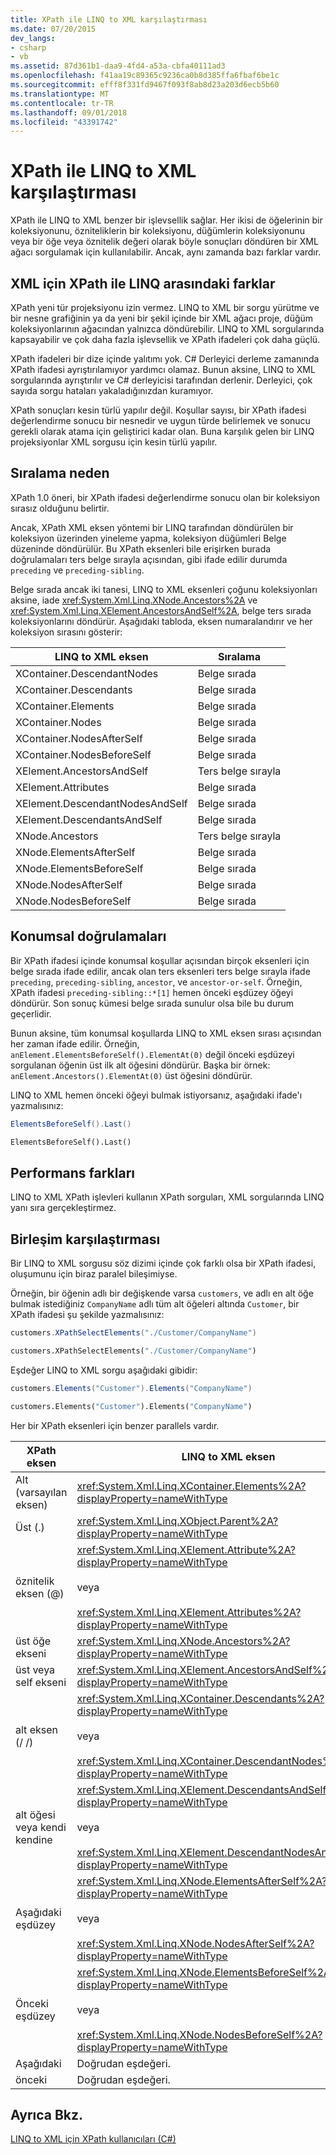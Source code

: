 ```yaml
---
title: XPath ile LINQ to XML karşılaştırması
ms.date: 07/20/2015
dev_langs:
- csharp
- vb
ms.assetid: 87d361b1-daa9-4fd4-a53a-cbfa40111ad3
ms.openlocfilehash: f41aa19c89365c9236ca0b8d385ffa6fbaf6be1c
ms.sourcegitcommit: efff8f331fd9467f093f8ab8d23a203d6ecb5b60
ms.translationtype: MT
ms.contentlocale: tr-TR
ms.lasthandoff: 09/01/2018
ms.locfileid: "43391742"
---
```

# <a name="comparison-of-xpath-and-linq-to-xml"></a>XPath ile LINQ to XML karşılaştırması
XPath ile LINQ to XML benzer bir işlevsellik sağlar. Her ikisi de öğelerinin bir koleksiyonunu, özniteliklerin bir koleksiyonu, düğümlerin koleksiyonunu veya bir öğe veya öznitelik değeri olarak böyle sonuçları döndüren bir XML ağacı sorgulamak için kullanılabilir. Ancak, aynı zamanda bazı farklar vardır.  
  
## <a name="differences-between-xpath-and-linq-to-xml"></a>XML için XPath ile LINQ arasındaki farklar  
 XPath yeni tür projeksiyonu izin vermez. LINQ to XML bir sorgu yürütme ve bir nesne grafiğinin ya da yeni bir şekil içinde bir XML ağacı proje, düğüm koleksiyonlarının ağacından yalnızca döndürebilir. LINQ to XML sorgularında kapsayabilir ve çok daha fazla işlevsellik ve XPath ifadeleri çok daha güçlü.  
  
 XPath ifadeleri bir dize içinde yalıtımı yok. C# Derleyici derleme zamanında XPath ifadesi ayrıştırılamıyor yardımcı olamaz. Bunun aksine, LINQ to XML sorgularında ayrıştırılır ve C# derleyicisi tarafından derlenir. Derleyici, çok sayıda sorgu hataları yakaladığınızdan kuramıyor.  
  
 XPath sonuçları kesin türlü yapılır değil. Koşullar sayısı, bir XPath ifadesi değerlendirme sonucu bir nesnedir ve uygun türde belirlemek ve sonucu gerekli olarak atama için geliştirici kadar olan. Buna karşılık gelen bir LINQ projeksiyonlar XML sorgusu için kesin türlü yapılır.  
  
## <a name="result-ordering"></a>Sıralama neden  
 XPath 1.0 öneri, bir XPath ifadesi değerlendirme sonucu olan bir koleksiyon sırasız olduğunu belirtir.  
  
 Ancak, XPath XML eksen yöntemi bir LINQ tarafından döndürülen bir koleksiyon üzerinden yineleme yapma, koleksiyon düğümleri Belge düzeninde döndürülür. Bu XPath eksenleri bile erişirken burada doğrulamaları ters belge sırayla açısından, gibi ifade edilir durumda `preceding` ve `preceding-sibling`.  
  
 Belge sırada ancak iki tanesi, LINQ to XML eksenleri çoğunu koleksiyonları aksine, iade <xref:System.Xml.Linq.XNode.Ancestors%2A> ve <xref:System.Xml.Linq.XElement.AncestorsAndSelf%2A>, belge ters sırada koleksiyonlarını döndürür. Aşağıdaki tabloda, eksen numaralandırır ve her koleksiyon sırasını gösterir:  
  
|LINQ to XML eksen|Sıralama|  
|----------------------|--------------|  
|XContainer.DescendantNodes|Belge sırada|  
|XContainer.Descendants|Belge sırada|  
|XContainer.Elements|Belge sırada|  
|XContainer.Nodes|Belge sırada|  
|XContainer.NodesAfterSelf|Belge sırada|  
|XContainer.NodesBeforeSelf|Belge sırada|  
|XElement.AncestorsAndSelf|Ters belge sırayla|  
|XElement.Attributes|Belge sırada|  
|XElement.DescendantNodesAndSelf|Belge sırada|  
|XElement.DescendantsAndSelf|Belge sırada|  
|XNode.Ancestors|Ters belge sırayla|  
|XNode.ElementsAfterSelf|Belge sırada|  
|XNode.ElementsBeforeSelf|Belge sırada|  
|XNode.NodesAfterSelf|Belge sırada|  
|XNode.NodesBeforeSelf|Belge sırada|  
  
## <a name="positional-predicates"></a>Konumsal doğrulamaları  
 Bir XPath ifadesi içinde konumsal koşullar açısından birçok eksenleri için belge sırada ifade edilir, ancak olan ters eksenleri ters belge sırayla ifade `preceding`, `preceding-sibling`, `ancestor`, ve `ancestor-or-self`. Örneğin, XPath ifadesi `preceding-sibling::*[1]` hemen önceki eşdüzey öğeyi döndürür. Son sonuç kümesi belge sırada sunulur olsa bile bu durum geçerlidir.  
  
 Bunun aksine, tüm konumsal koşullarda LINQ to XML eksen sırası açısından her zaman ifade edilir. Örneğin, `anElement.ElementsBeforeSelf().ElementAt(0)` değil önceki eşdüzeyi sorgulanan öğenin üst ilk alt öğesini döndürür. Başka bir örnek: `anElement.Ancestors().ElementAt(0)` üst öğesini döndürür.  
  
 LINQ to XML hemen önceki öğeyi bulmak istiyorsanız, aşağıdaki ifade'ı yazmalısınız:  
  
```csharp
ElementsBeforeSelf().Last()
```
  
```vb
ElementsBeforeSelf().Last()
```
  
## <a name="performance-differences"></a>Performans farkları  
 LINQ to XML XPath işlevleri kullanın XPath sorguları, XML sorgularında LINQ yanı sıra gerçekleştirmez.  
  
## <a name="comparison-of-composition"></a>Birleşim karşılaştırması  
 Bir LINQ to XML sorgusu söz dizimi içinde çok farklı olsa bir XPath ifadesi, oluşumunu için biraz paralel bileşimiyse.  
  
 Örneğin, bir öğenin adlı bir değişkende varsa `customers`, ve adlı en alt öğe bulmak istediğiniz `CompanyName` adlı tüm alt öğeleri altında `Customer`, bir XPath ifadesi şu şekilde yazmalısınız:  
  
```csharp  
customers.XPathSelectElements("./Customer/CompanyName")
```  
  
```vb
customers.XPathSelectElements("./Customer/CompanyName")
```

 Eşdeğer LINQ to XML sorgu aşağıdaki gibidir:  
  
```csharp  
customers.Elements("Customer").Elements("CompanyName")
```  
  
```vb
customers.Elements("Customer").Elements("CompanyName")
```  

 Her bir XPath eksenleri için benzer parallels vardır.  
  
|XPath eksen|LINQ to XML eksen|  
|----------------|----------------------|  
|Alt (varsayılan eksen)|<xref:System.Xml.Linq.XContainer.Elements%2A?displayProperty=nameWithType>|  
|Üst (.)|<xref:System.Xml.Linq.XObject.Parent%2A?displayProperty=nameWithType>|  
|öznitelik eksen (@)|<xref:System.Xml.Linq.XElement.Attribute%2A?displayProperty=nameWithType><br /><br /> veya<br /><br /> <xref:System.Xml.Linq.XElement.Attributes%2A?displayProperty=nameWithType>|  
|üst öğe ekseni|<xref:System.Xml.Linq.XNode.Ancestors%2A?displayProperty=nameWithType>|  
|üst veya self ekseni|<xref:System.Xml.Linq.XElement.AncestorsAndSelf%2A?displayProperty=nameWithType>|  
|alt eksen (/ /)|<xref:System.Xml.Linq.XContainer.Descendants%2A?displayProperty=nameWithType><br /><br /> veya<br /><br /> <xref:System.Xml.Linq.XContainer.DescendantNodes%2A?displayProperty=nameWithType>|  
|alt öğesi veya kendi kendine|<xref:System.Xml.Linq.XElement.DescendantsAndSelf%2A?displayProperty=nameWithType><br /><br /> veya<br /><br /> <xref:System.Xml.Linq.XElement.DescendantNodesAndSelf%2A?displayProperty=nameWithType>|  
|Aşağıdaki eşdüzey|<xref:System.Xml.Linq.XNode.ElementsAfterSelf%2A?displayProperty=nameWithType><br /><br /> veya<br /><br /> <xref:System.Xml.Linq.XNode.NodesAfterSelf%2A?displayProperty=nameWithType>|  
|Önceki eşdüzey|<xref:System.Xml.Linq.XNode.ElementsBeforeSelf%2A?displayProperty=nameWithType><br /><br /> veya<br /><br /> <xref:System.Xml.Linq.XNode.NodesBeforeSelf%2A?displayProperty=nameWithType>|  
|Aşağıdaki|Doğrudan eşdeğeri.|  
|önceki|Doğrudan eşdeğeri.|  
  
## <a name="see-also"></a>Ayrıca Bkz.  
 [LINQ to XML için XPath kullanıcıları (C#)](../../../../csharp/programming-guide/concepts/linq/linq-to-xml-for-xpath-users.md)
